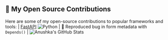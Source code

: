 ## 🚀 My Open Source Contributions
Here are some of my open-source contributions to popular frameworks and tools:
| [FastAPI](https://github.com/tiangolo/fastapi) ![Python](https://img.shields.io/badge/Python-3670A0?style=for-the-badge&logo=python&logoColor=white) | 🐛 Reproduced bug in form metadata with `Depends()` |
![Anushka's GitHub Stats](https://github-readme-stats.vercel.app/api?username=ASR1015&show_icons=true&theme=github_dark)
